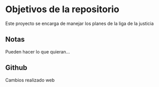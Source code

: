 # Objetivos de la repositorio

Este proyecto se encarga de manejar los planes de la liga de la justicia


## Notas
Pueden hacer lo que quieran...


## Github
Cambios realizado web
